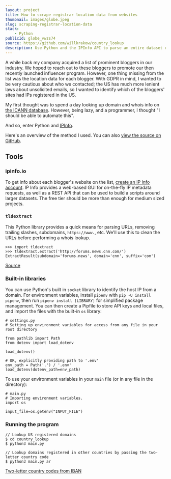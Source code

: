 ```yaml
---
layout: project
title: How to scrape registrar location data from websites
thumbnail: images/globe.jpeg
slug: scraping-registrar-location-data
stack:
    - Python
publicId: globe_vwzs74
source: https://github.com/willkrakow/country_lookup
description: Use Python and the IPInfo API to parse an entire dataset of bloggers, companies, etc.
---
```


A while back my company acquired a list of prominent bloggers in our industry. We hoped to reach out to these bloggers to promote our then recently launched influencer program. However, one thing missing from the list was the location data for each blogger. With GDPR in mind, I wanted to be very cautious about who we contacted; the US has much more lenient laws about unsolicited emails, so I wanted to identify which of the bloggers' sites had IPs registered in the US.

My first thought was to spend a day looking up domain and whois info on [the ICANN database](https://lookup.icann.org). However, being lazy, and a programmer, I thought "I should be able to automate this".

And so, enter Python and [IPInfo](https://ipinfo.io).

Here's an overview of the method I used. You can also [view the source on GitHub](https://github.com/willkrakow/country_lookup).

## Tools

### ipinfo.io
To get info about each blogger's website on the list, [create an IP Info account](https://ipinfo.io/). IP Info provides a web-based GUI for on-the-fly IP metadata requests, as well as a REST API that can be used to build a scripts around larger datasets. The free tier should be more than enough for medium sized projects.

### `tldextract`
This Python library provides a quick means for parsing URLs, removing trailing slashes, subdomains, `https://www.`, etc. We'll use this to clean the URLs before performing a whois lookup.

```
>>> import tldextract
>>> tldextract.extract('http://forums.news.cnn.com/')
ExtractResult(subdomain='forums.news', domain='cnn', suffix='com')
```
[Source](https://github.com/john-kurkowski/tldextract)

### Built-in libraries
You can use Python's built in `socket` library to identify the host IP from a domain. For environment variables, install `pipenv` with `pip -U install pipenv`, then run `pipenv install [LIBRARY]` for simplified package management. You can then create a Pipfile to store API keys and local files, and import the files with the built-in `os` library:

```
# settings.py
# Setting up environment variables for access from any file in your root directory

from pathlib import Path
from dotenv import load_dotenv

load_dotenv()

# OR, explicitly providing path to '.env'
env_path = Path('.') / '.env'
load_dotenv(dotenv_path=env_path)

```
To use your environment variables in your `main` file (or in any file in the directory):
```
# main.py
# Importing environment variables.
import os

input_file=os.getenv("INPUT_FILE")
```

### Running the program
```
// Lookup US registered domains
$ cd country_lookup
$ python3 main.py

// Lookup domains registered in other countries by passing the two-letter country code
$ python3 main.py ar
```
[Two-letter country codes from IBAN](https://www.iban.com/country-codes) 
